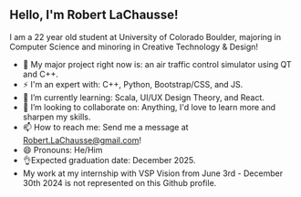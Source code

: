 ## Hello, I'm Robert LaChausse! 

I am a 22 year old student at University of Colorado Boulder, majoring in Computer Science and minoring in Creative Technology & Design!

- 🔭 My major project right now is: an air traffic control simulator using QT and C++.
- ⚡ I'm an expert with: C++, Python, Bootstrap/CSS, and JS.
- 🌱 I’m currently learning: Scala, UI/UX Design Theory, and React.
- 👯 I’m looking to collaborate on: Anything, I'd love to learn more and sharpen my skills.
- 📫 How to reach me: Send me a message at Robert.LaChausse@gmail.com!
- 😄 Pronouns: He/Him
- 👌Expected graduation date: December 2025.
- My work at my internship with VSP Vision from June 3rd - December 30th 2024 is not represented on this Github profile.
